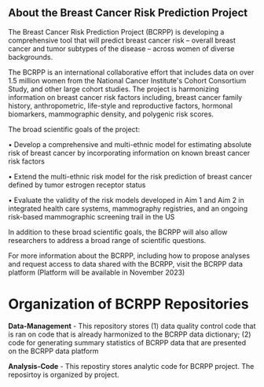 ## About the Breast Cancer Risk Prediction Project

The Breast Cancer Risk Prediction Project (BCRPP) is developing a comprehensive tool that will predict breast cancer risk – overall breast cancer and tumor subtypes of the disease – across women of diverse backgrounds.

The BCRPP is an international collaborative effort that includes data on over 1.5 million women from the National Cancer Institute's Cohort Consortium Study, and other large cohort studies. The project is harmonizing information on breast cancer risk factors including, breast cancer family history, anthropometric, life-style and reproductive factors, hormonal biomarkers, mammographic density, and polygenic risk scores.

The broad scientific goals of the project:

  • Develop a comprehensive and multi-ethnic model for estimating absolute risk of breast cancer by incorporating information on known breast cancer risk factors

  • Extend the multi-ethnic risk model for the risk prediction of breast cancer defined by tumor estrogen receptor status

  • Evaluate the validity of the risk models developed in Aim 1 and Aim 2 in integrated health care systems, mammography registries, and an ongoing risk-based mammographic screening trail in the US

In addition to these broad scientific goals, the BCRPP will also allow researchers to address a broad range of scientific questions.

For more information about the BCRPP, including how to propose analyses and request access to data shared with the BCRPP, visit the BCRPP data platform (Platform will be available in November 2023)



# Organization of BCRPP Repositories

**Data-Management** - This repository stores (1) data quality control code that is ran on code that is already harmonized to the BCRPP data dictionary; (2) code for generating summary statistics of BCRPP data that are presented on the BCRPP data platform

**Analysis-Code** - This repostiry stores analytic code for BCRPP project. The reposirtoy is organized by project.
